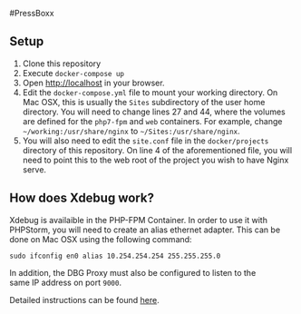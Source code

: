 #PressBoxx

## Setup
1. Clone this repository
1. Execute `docker-compose up`
1. Open [http://localhost](http://localhost) in your browser.
1. Edit the `docker-compose.yml` file to mount your working directory.
On Mac OSX, this is usually the `Sites` subdirectory of the user home
directory. You will need to change lines 27 and 44, where the volumes
are defined for the `php7-fpm` and `web` containers. For example, change
`~/working:/usr/share/nginx` to `~/Sites:/usr/share/nginx`.
1. You will also need to edit the `site.conf` file in the `docker/projects`
directory of this repository. On line 4 of the aforementioned file,
you will need to point this to the web root of the project you wish to
have Nginx serve.

## How does Xdebug work?

Xdebug is availaible in the PHP-FPM Container. In order to use it with
PHPStorm, you will need to create an alias ethernet adapter. This can
be done on Mac OSX using the following command:

`sudo ifconfig en0 alias 10.254.254.254 255.255.255.0`

In addition, the DBG Proxy must also be configured to listen to the\
same IP address on port `9000`.

Detailed instructions can be found [here](http://jamescowie.me/blog/2016/12/all-hail-xdebug-and-lets-let-var-dump-die/).